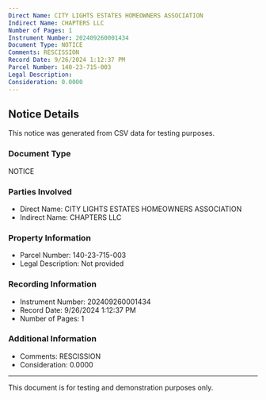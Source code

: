 ```yaml
---
Direct Name: CITY LIGHTS ESTATES HOMEOWNERS ASSOCIATION
Indirect Name: CHAPTERS LLC
Number of Pages: 1
Instrument Number: 202409260001434
Document Type: NOTICE
Comments: RESCISSION
Record Date: 9/26/2024 1:12:37 PM
Parcel Number: 140-23-715-003
Legal Description: 
Consideration: 0.0000
---
```


## Notice Details

This notice was generated from CSV data for testing purposes.

### Document Type
NOTICE

### Parties Involved
- Direct Name: CITY LIGHTS ESTATES HOMEOWNERS ASSOCIATION
- Indirect Name: CHAPTERS LLC

### Property Information
- Parcel Number: 140-23-715-003
- Legal Description: Not provided

### Recording Information
- Instrument Number: 202409260001434
- Record Date: 9/26/2024 1:12:37 PM
- Number of Pages: 1

### Additional Information
- Comments: RESCISSION
- Consideration: 0.0000

---

This document is for testing and demonstration purposes only.
